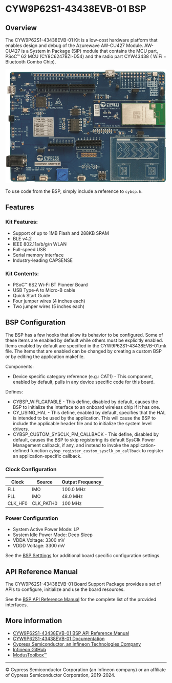 # CYW9P62S1-43438EVB-01 BSP

## Overview

The CYW9P62S1-43438EVB-01 Kit is a low-cost hardware platform that enables design and debug of the Azurewave AW-CU427 Module. AW-CU427 is a System in Package (SiP) module that contains the MCU part, PSoC™ 62 MCU (CY8C6247BZI-D54) and the radio part CYW43438 ( WiFi + Bluetooth Combo Chip).

![](docs/html/board.png)

To use code from the BSP, simply include a reference to `cybsp.h`.

## Features

### Kit Features:

* Support of up to 1MB Flash and 288KB SRAM
* BLE v4.2
* IEEE 802.11a/b/g/n WLAN
* Full-speed USB
* Serial memory interface
* Industry-leading CAPSENSE

### Kit Contents:

* PSoC™ 6S2 Wi-Fi BT Pioneer Board
* USB Type-A to Micro-B cable
* Quick Start Guide
* Four jumper wires (4 inches each)
* Two jumper wires (5 inches each)

## BSP Configuration

The BSP has a few hooks that allow its behavior to be configured. Some of these items are enabled by default while others must be explicitly enabled. Items enabled by default are specified in the CYW9P62S1-43438EVB-01.mk file. The items that are enabled can be changed by creating a custom BSP or by editing the application makefile.

Components:
* Device specific category reference (e.g.: CAT1) - This component, enabled by default, pulls in any device specific code for this board.

Defines:
* CYBSP_WIFI_CAPABLE - This define, disabled by default, causes the BSP to initialize the interface to an onboard wireless chip if it has one.
* CY_USING_HAL - This define, enabled by default, specifies that the HAL is intended to be used by the application. This will cause the BSP to include the applicable header file and to initialize the system level drivers.
* CYBSP_CUSTOM_SYSCLK_PM_CALLBACK - This define, disabled by default, causes the BSP to skip registering its default SysClk Power Management callback, if any, and instead to invoke the application-defined function `cybsp_register_custom_sysclk_pm_callback` to register an application-specific callback.

### Clock Configuration

| Clock    | Source    | Output Frequency |
|----------|-----------|------------------|
| FLL      | IMO       | 100.0 MHz        |
| PLL      | IMO       | 48.0 MHz         |
| CLK_HF0  | CLK_PATH0 | 100 MHz          |

### Power Configuration

* System Active Power Mode: LP
* System Idle Power Mode: Deep Sleep
* VDDA Voltage: 3300 mV
* VDDD Voltage: 3300 mV

See the [BSP Setttings][settings] for additional board specific configuration settings.

## API Reference Manual

The CYW9P62S1-43438EVB-01 Board Support Package provides a set of APIs to configure, initialize and use the board resources.

See the [BSP API Reference Manual][api] for the complete list of the provided interfaces.

## More information
* [CYW9P62S1-43438EVB-01 BSP API Reference Manual][api]
* [CYW9P62S1-43438EVB-01 Documentation](https://www.cypress.com/CYW9P62S1-43438EVB-01)
* [Cypress Semiconductor, an Infineon Technologies Company](http://www.cypress.com)
* [Infineon GitHub](https://github.com/infineon)
* [ModusToolbox™](https://www.cypress.com/products/modustoolbox-software-environment)

[api]: https://infineon.github.io/TARGET_CYW9P62S1-43438EVB-01/html/modules.html
[settings]: https://infineon.github.io/TARGET_CYW9P62S1-43438EVB-01/html/md_bsp_settings.html

---
© Cypress Semiconductor Corporation (an Infineon company) or an affiliate of Cypress Semiconductor Corporation, 2019-2024.